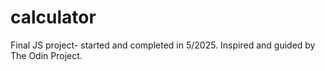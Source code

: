 # calculator
Final JS project- started and completed in 5/2025. Inspired and guided by The Odin Project.
